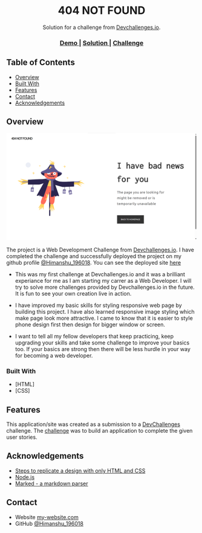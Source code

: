 <!-- Please update value in the {}  -->

<h1 align="center">404 NOT FOUND</h1>

<div align="center">
   Solution for a challenge from  <a href="http://devchallenges.io" target="_blank">Devchallenges.io</a>.
</div>

<div align="center">
  <h3>
    <a href="https://https://himanshu-196018.github.io/404_Page_Not_Found/">
      Demo
    </a>
    <span> | </span>
    <a href="https://himanshu-196018.github.io/404_Page_Not_Found/">
      Solution
    </a>
    <span> | </span>
    <a href="https://devchallenges.io/challenges/wBunSb7FPrIepJZAg0sY">
      Challenge
    </a>
  </h3>
</div>

<!-- TABLE OF CONTENTS -->

## Table of Contents

- [Overview](#overview)
- [Built With](#built-with)
- [Features](#features)
- [Contact](#contact)
- [Acknowledgements](#acknowledgements)

<!-- OVERVIEW -->

## Overview

![screenshot](/deployedPage.png)

The project is a Web Development Challenge from <a href="http://devchallenges.io" target="_blank">Devchallenges.io</a>.
I have completed the challenge and successfully deployed the project on my github profile <a href="http://himanshu-196018.github.io" target="_blank">@Himanshu_196018</a>.
You can see the deployed site <a href="" target="_blank">here</a>

- This was my first challenge at Devchallenges.io and it was a brilliant experiance for me as I am starting my carrer as a Web Developer. I will try to solve more challenges provided by Devchallenges.io in the future. It is fun to see your own creation live in action.

- I have improved my basic skills for styling responsive web page by building this project. I have also learned responsive image styling which make page look more attractive. I came to know that it is easier to style phone design first then design for bigger window or screen. 

- I want to tell all my fellow developers that keep practicing, keep upgrading your skills and take some challenge to improve your basics too. If your basics are strong then there will be less hurdle in your way for becoming a web developer.

### Built With

<!-- This section should list any major frameworks that you built your project using. Here are a few examples.-->
- [HTML]
- [CSS]

## Features

<!-- List the features of your application or follow the template. Don't share the figma file here :) -->

This application/site was created as a submission to a [DevChallenges](https://devchallenges.io/challenges) challenge. The [challenge](https://devchallenges.io/challenges/wBunSb7FPrIepJZAg0sY) was to build an application to complete the given user stories.


## Acknowledgements

<!-- This section should list any articles or add-ons/plugins that helps you to complete the project. This is optional but it will help you in the future. For exmpale -->

- [Steps to replicate a design with only HTML and CSS](https://devchallenges-blogs.web.app/how-to-replicate-design/)
- [Node.js](https://nodejs.org/)
- [Marked - a markdown parser](https://github.com/chjj/marked)

## Contact

- Website [my-website.com](https://{your-web-site-link})
- GitHub [@Himanshu_196018](https://himanshu-196018.github.io/)
